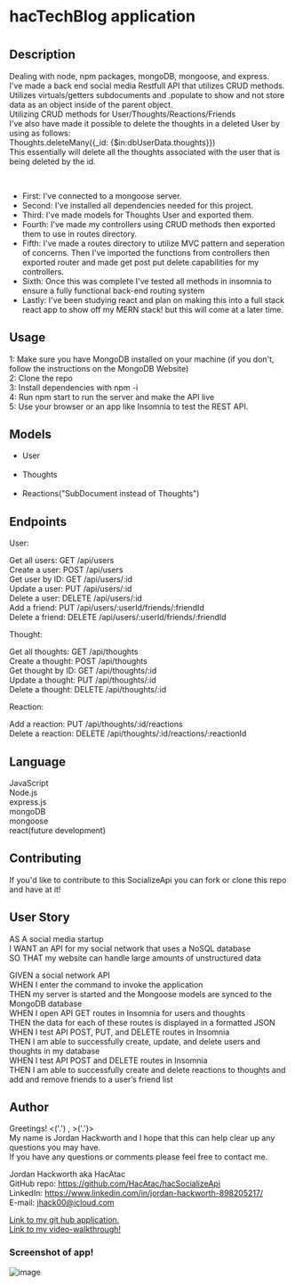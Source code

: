 <h1>hacTechBlog application<h1>

<h2>Description</h2>
  <p>Dealing with node, npm packages, mongoDB, mongoose, and express.</br> 
I've made a back end social media Restfull API that utilizes CRUD methods. </br>
 Utilizes virtuals/getters subdocuments and .populate to show and not store data as an object inside of the parent object.</br> 
 Utilizing CRUD methods for User/Thoughts/Reactions/Friends </br> 
 I've also have made it possible to delete the thoughts in a deleted User by using as follows: </br> 
 Thoughts.deleteMany({_id: {$in:dbUserData.thoughts}}) </br>
 This essentially will delete all the thoughts associated with the user that is being deleted by the id.</p> </br>

  <ul>
    <li>First: I've connected to a mongoose server.</li>
    <li>Second: I've installed all dependencies needed for this project.</li>
    <li>Third: I've made models for Thoughts User and exported them.</li>
    <li>Fourth: I've made my controllers using CRUD methods then exported them to use in routes directory.</li>
    <li>Fifth: I've made a routes directory to utilize MVC pattern and seperation of concerns. Then I've imported the functions from controllers then exported router and made get post put delete capabilities for my controllers. </li>
    <li>Sixth: Once this was complete I've tested all methods in insomnia to ensure a fully functional back-end routing system </li>
    <li>Lastly: I've been studying react and plan on making this into a full stack react app to show off my MERN stack! but this will come at a later time. </li>
  </ul>

## Usage

1: Make sure you have MongoDB installed on your machine (if you don't, follow the instructions on the MongoDB Website)</br>
2: Clone the repo </br>
3: Install dependencies with npm -i </br>
4: Run npm start to run the server and make the API live </br>
5: Use your browser or an app like Insomnia to test the REST API. </br>

## Models

<ul>
<li>User</li> </br>
<li>Thoughts</li> </br>
<li>Reactions("SubDocument instead of Thoughts")</li>
</ul>

## Endpoints

User:

Get all users: GET /api/users </br>
Create a user: POST /api/users </br>
Get user by ID: GET /api/users/:id </br>
Update a user: PUT /api/users/:id </br>
Delete a user: DELETE /api/users/:id </br>
Add a friend: PUT /api/users/:userId/friends/:friendId </br>
Delete a friend: DELETE /api/users/:userId/friends/:friendId </br>

Thought:

Get all thoughts: GET /api/thoughts </br>
Create a thought: POST /api/thoughts </br>
Get thought by ID: GET /api/thoughts/:id </br>
Update a thought: PUT /api/thoughts/:id </br>
Delete a thought: DELETE /api/thoughts/:id </br>

Reaction:

Add a reaction: PUT /api/thoughts/:id/reactions </br>
Delete a reaction: DELETE /api/thoughts/:id/reactions/:reactionId </br>

## Language

JavaScript </br>
Node.js </br>
express.js </br>
mongoDB </br>
mongoose </br>
react(future development)</br>

## Contributing

If you'd like to contribute to this SocializeApi you can fork or clone this repo and have at it! </br>

## User Story

AS A social media startup </br>
I WANT an API for my social network that uses a NoSQL database </br>
SO THAT my website can handle large amounts of unstructured data </br>

GIVEN a social network API </br>
WHEN I enter the command to invoke the application </br>
THEN my server is started and the Mongoose models are synced to the MongoDB database </br>
WHEN I open API GET routes in Insomnia for users and thoughts </br>
THEN the data for each of these routes is displayed in a formatted JSON </br>
WHEN I test API POST, PUT, and DELETE routes in Insomnia</br>
THEN I am able to successfully create, update, and delete users and thoughts in my database </br>
WHEN I test API POST and DELETE routes in Insomnia </br>
THEN I am able to successfully create and delete reactions to thoughts and add and remove friends to a user’s friend list </br>

## Author

Greetings! <('.') , >('.')> </br> 
My name is Jordan Hackworth and I hope that this can help clear up any questions you may have. </br> 
If you have any questions or comments please feel free to contact me. </br>

Jordan Hackworth aka HacAtac </br>
GitHub repo: https://github.com/HacAtac/hacSocializeApi </br>
LinkedIn: https://www.linkedin.com/in/jordan-hackworth-898205217/ </br>
E-mail: jhack00@icloud.com </br>

<a href ="https://github.com/HacAtac/hacSocializeApi" target="_blank">Link to my git hub application.</a></br>
<a href ="https://hactechblog.herokuapp.com/" target="_blank">Link to my video-walkthrough!</a>

<h3>Screenshot of app!</h3>

![image](https://user-images.githubusercontent.com/87215152/145312345-3b64c2c7-3f6d-4518-ae5a-af6ba3ce6d29.png)



